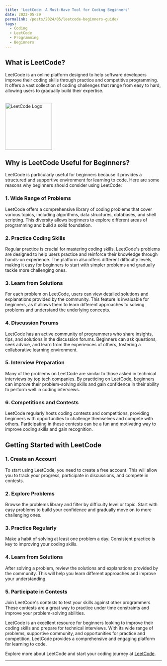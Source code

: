 ```yaml
---
title: 'LeetCode: A Must-Have Tool for Coding Beginners'
date: 2023-05-29
permalink: /posts/2024/05/leetcode-beginners-guide/
tags:
  - Coding
  - LeetCode
  - Programming
  - Beginners
---
```


## What is LeetCode?

LeetCode is an online platform designed to help software developers improve their coding skills through practice and competitive programming. It offers a vast collection of coding challenges that range from easy to hard, allowing users to gradually build their expertise.

<br clear="left"/>
<img align="left" alt="LeetCode Logo" width="150" height="150" src="https://upload.wikimedia.org/wikipedia/commons/1/19/LeetCode_logo_black.png">
<br clear="left"/>

## Why is LeetCode Useful for Beginners?

LeetCode is particularly useful for beginners because it provides a structured and supportive environment for learning to code. Here are some reasons why beginners should consider using LeetCode:

### 1. **Wide Range of Problems**

LeetCode offers a comprehensive library of coding problems that cover various topics, including algorithms, data structures, databases, and shell scripting. This diversity allows beginners to explore different areas of programming and build a solid foundation.

### 2. **Practice Coding Skills**

Regular practice is crucial for mastering coding skills. LeetCode's problems are designed to help users practice and reinforce their knowledge through hands-on experience. The platform also offers different difficulty levels, making it easy for beginners to start with simpler problems and gradually tackle more challenging ones.

### 3. **Learn from Solutions**

For each problem on LeetCode, users can view detailed solutions and explanations provided by the community. This feature is invaluable for beginners, as it allows them to learn different approaches to solving problems and understand the underlying concepts.

### 4. **Discussion Forums**

LeetCode has an active community of programmers who share insights, tips, and solutions in the discussion forums. Beginners can ask questions, seek advice, and learn from the experiences of others, fostering a collaborative learning environment.

### 5. **Interview Preparation**

Many of the problems on LeetCode are similar to those asked in technical interviews by top tech companies. By practicing on LeetCode, beginners can improve their problem-solving skills and gain confidence in their ability to perform well in coding interviews.

### 6. **Competitions and Contests**

LeetCode regularly hosts coding contests and competitions, providing beginners with opportunities to challenge themselves and compete with others. Participating in these contests can be a fun and motivating way to improve coding skills and gain recognition.

## Getting Started with LeetCode

### 1. **Create an Account**

To start using LeetCode, you need to create a free account. This will allow you to track your progress, participate in discussions, and compete in contests.

### 2. **Explore Problems**

Browse the problems library and filter by difficulty level or topic. Start with easy problems to build your confidence and gradually move on to more challenging ones.

### 3. **Practice Regularly**

Make a habit of solving at least one problem a day. Consistent practice is key to improving your coding skills.

### 4. **Learn from Solutions**

After solving a problem, review the solutions and explanations provided by the community. This will help you learn different approaches and improve your understanding.

### 5. **Participate in Contests**

Join LeetCode's contests to test your skills against other programmers. These contests are a great way to practice under time constraints and improve your problem-solving abilities.

LeetCode is an excellent resource for beginners looking to improve their coding skills and prepare for technical interviews. With its wide range of problems, supportive community, and opportunities for practice and competition, LeetCode provides a comprehensive and engaging platform for learning to code.

Explore more about LeetCode and start your coding journey at [LeetCode](https://leetcode.com/).

---

